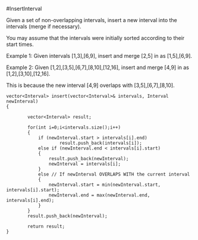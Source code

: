 #InsertInterval








Given a set of non-overlapping intervals, insert a new interval into the intervals (merge if necessary).

You may assume that the intervals were initially sorted according to their start times.

Example 1:
Given intervals [1,3],[6,9], insert and merge [2,5] in as [1,5],[6,9].

Example 2:
Given [1,2],[3,5],[6,7],[8,10],[12,16], insert and merge [4,9] in as [1,2],[3,10],[12,16].

This is because the new interval [4,9] overlaps with [3,5],[6,7],[8,10].




```
vector<Interval> insert(vector<Interval>& intervals, Interval newInterval) 
{
        
        vector<Interval> result;

        for(int i=0;i<intervals.size();i++)
        {
            if (newInterval.start > intervals[i].end) 
                    result.push_back(intervals[i]); 
            else if (newInterval.end < intervals[i].start) 
            {
                result.push_back(newInterval); 
                newInterval = intervals[i]; 
            }
            else // If newInterval OVERLAPS WITH the current interval
            {
                newInterval.start = min(newInterval.start, intervals[i].start);
                newInterval.end = max(newInterval.end, intervals[i].end);
            }
        }
        result.push_back(newInterval);
        
        return result;
}
```